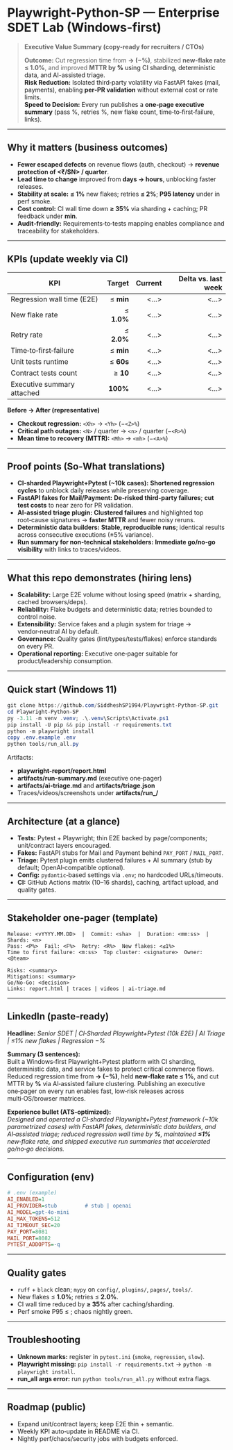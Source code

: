 # Playwright-Python-SP — Enterprise SDET Lab (Windows‑first)

> **Executive Value Summary (copy-ready for recruiters / CTOs)**
>
> **Outcome:** Cut regression time from **<Xh> → <Yh> (−<Z>%)**, stabilized **new-flake rate ≤ 1.0%**, and improved **MTTR by <A>%** using CI sharding, deterministic data, and AI-assisted triage.  
> **Risk Reduction:** Isolated third‑party volatility via FastAPI fakes (mail, payments), enabling **per‑PR validation** without external cost or rate limits.  
> **Speed to Decision:** Every run publishes a **one‑page executive summary** (pass %, retries %, new flake count, time‑to‑first‑failure, links).

---

## Why it matters (business outcomes)
- **Fewer escaped defects** on revenue flows (auth, checkout) → **revenue protection of <₹/$N> / quarter**.
- **Lead time to change** improved from **<D> days → <d> hours**, unblocking faster releases. 
- **Stability at scale:** **≤ 1%** new flakes; retries **≤ 2%**; **P95 latency** under **<ms>** in perf smoke.
- **Cost control:** CI wall time down **≥ 35%** via sharding + caching; PR feedback under **<N> min**.
- **Audit‑friendly:** Requirements‑to‑tests mapping enables compliance and traceability for stakeholders.

---

## KPIs (update weekly via CI)
| KPI | Target | Current | Delta vs. last week |
|---|---:|---:|---:|
| Regression wall time (E2E) | ≤ **<N> min** | <…> | <…> |
| New flake rate | ≤ **1.0%** | <…> | <…> |
| Retry rate | ≤ **2.0%** | <…> | <…> |
| Time‑to‑first‑failure | ≤ **<M> min** | <…> | <…> |
| Unit tests runtime | ≤ **60s** | <…> | <…> |
| Contract tests count | ≥ **10** | <…> | <…> |
| Executive summary attached | **100%** | <…> | <…> |

**Before → After (representative)**  
- **Checkout regression:** `<Xh>` → `<Yh>` (−`<Z>%`)  
- **Critical path outages:** `<N>` / quarter → `<n>` / quarter (−`<R>%`)  
- **Mean time to recovery (MTTR):** `<Mh>` → `<mh>` (−`<A>%`)

---

## Proof points (So‑What translations)
- **CI‑sharded Playwright+Pytest (~10k cases):** **Shortened regression cycles** to unblock daily releases while preserving coverage.
- **FastAPI fakes for Mail/Payment:** **De‑risked third‑party failures**; **cut test costs** to near zero for PR validation.
- **AI‑assisted triage plugin:** **Clustered failures** and highlighted top root‑cause signatures → **faster MTTR** and fewer noisy reruns.
- **Deterministic data builders:** **Stable, reproducible runs**; identical results across consecutive executions (±5% variance). 
- **Run summary for non‑technical stakeholders:** **Immediate go/no‑go visibility** with links to traces/videos.

---

## What this repo demonstrates (hiring lens)
- **Scalability:** Large E2E volume without losing speed (matrix + sharding, cached browsers/deps).
- **Reliability:** Flake budgets and deterministic data; retries bounded to control noise.
- **Extensibility:** Service fakes and a plugin system for triage → vendor‑neutral AI by default.
- **Governance:** Quality gates (lint/types/tests/flakes) enforce standards on every PR.
- **Operational reporting:** Executive one‑pager suitable for product/leadership consumption.

---

## Quick start (Windows 11)
```powershell
git clone https://github.com/SiddheshSP1994/Playwright-Python-SP.git
cd Playwright-Python-SP
py -3.11 -m venv .venv; .\.venv\Scripts\Activate.ps1
pip install -U pip && pip install -r requirements.txt
python -m playwright install
copy .env.example .env
python tools/run_all.py
```
Artifacts:
- **playwright-report/report.html**
- **artifacts/run-summary.md** (executive one‑pager)
- **artifacts/ai-triage.md** and **artifacts/triage.json**
- Traces/videos/screenshots under **artifacts/run_<timestamp>/**

---

## Architecture (at a glance)
- **Tests:** Pytest + Playwright; thin E2E backed by page/components; unit/contract layers encouraged.
- **Fakes:** FastAPI stubs for Mail and Payment behind `PAY_PORT` / `MAIL_PORT`.
- **Triage:** Pytest plugin emits clustered failures + AI summary (stub by default; OpenAI‑compatible optional).
- **Config:** `pydantic`‑based settings via `.env`; no hardcoded URLs/timeouts.
- **CI:** GitHub Actions matrix (10–16 shards), caching, artifact upload, and quality gates.

---

## Stakeholder one‑pager (template)
```
Release: <vYYYY.MM.DD>  |  Commit: <sha>  |  Duration: <mm:ss>  |  Shards: <n>
Pass: <P%>  Fail: <F%>  Retry: <R%>  New flakes: <≤1%>
Time to first failure: <m:ss>  Top cluster: <signature>  Owner: <@team>

Risks: <summary> 
Mitigations: <summary> 
Go/No‑Go: <decision>
Links: report.html | traces | videos | ai-triage.md
```

---

## LinkedIn (paste‑ready)
**Headline:** *Senior SDET | CI‑Sharded Playwright+Pytest (10k E2E) | AI Triage | ≤1% new flakes | Regression −<Z>%*

**Summary (3 sentences):**  
Built a Windows‑first Playwright+Pytest platform with CI sharding, deterministic data, and service fakes to protect critical commerce flows. Reduced regression time from **<Xh> → <Yh> (−<Z>%)**, held **new‑flake rate ≤ 1%**, and cut MTTR by **<A>%** via AI‑assisted failure clustering. Publishing an executive one‑pager on every run enables fast, low‑risk releases across multi‑OS/browser matrices.

**Experience bullet (ATS‑optimized):**  
*Designed and operated a CI‑sharded Playwright+Pytest framework (~10k parametrized cases) with FastAPI fakes, deterministic data builders, and AI‑assisted triage; reduced regression wall time by **<Z>%**, maintained **≤1%** new‑flake rate, and shipped executive run summaries that accelerated go/no‑go decisions.*

---

## Configuration (env)
```ini
# .env (example)
AI_ENABLED=1
AI_PROVIDER=stub         # stub | openai
AI_MODEL=gpt-4o-mini
AI_MAX_TOKENS=512
AI_TIMEOUT_SEC=20
PAY_PORT=8081
MAIL_PORT=8082
PYTEST_ADDOPTS=-q
```

---

## Quality gates
- `ruff` + `black` clean; `mypy` on `config/`, `plugins/`, `pages/`, `tools/`.
- New flakes ≤ **1.0%**; retries ≤ **2.0%**.
- CI wall time reduced by **≥ 35%** after caching/sharding.
- Perf smoke P95 ≤ **<ms>**; chaos nightly green.

---

## Troubleshooting
- **Unknown marks:** register in `pytest.ini` (`smoke`, `regression`, `slow`).
- **Playwright missing:** `pip install -r requirements.txt` → `python -m playwright install`.
- **run_all args error:** run `python tools/run_all.py` without extra flags.

---

## Roadmap (public)
- Expand unit/contract layers; keep E2E thin + semantic.
- Weekly KPI auto‑update in README via CI.
- Nightly perf/chaos/security jobs with budgets enforced.
